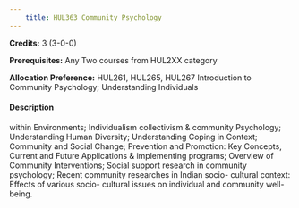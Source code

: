 ```yaml
---
    title: HUL363 Community Psychology
---
```

**Credits:** 3 (3-0-0)



**Prerequisites:** Any Two courses from HUL2XX category 

**Allocation Preference:** HUL261, HUL265, HUL267 Introduction to Community Psychology; Understanding Individuals

#### Description 
within Environments; Individualism collectivism & community Psychology; Understanding Human Diversity; Understanding Coping in Context; Community and Social Change; Prevention and Promotion: Key Concepts, Current and Future Applications & implementing programs; Overview of Community Interventions; Social support research in community psychology; Recent community researches in Indian socio- cultural context: Effects of various socio- cultural issues on individual and community well-being.